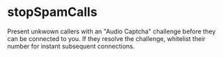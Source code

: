 # stopSpamCalls
Present unkwown callers with an "Audio Captcha" challenge before they can be connected to you. If they resolve the challenge, whitelist their number for instant subsequent connections.
